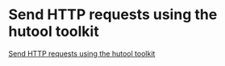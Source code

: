 # Send HTTP requests using the hutool toolkit
[Send HTTP requests using the hutool toolkit](https://aiwithcloud.com/2022/09/19/send_http_requests_using_the_hutool_toolkit/)